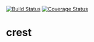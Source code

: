 [![Build Status](https://travis-ci.org/Alpha1202/crest.svg?branch=develop)](https://travis-ci.org/Alpha1202/crest)
[![Coverage Status](https://coveralls.io/repos/github/Alpha1202/crest/badge.svg?branch=backend-setup)](https://coveralls.io/github/Alpha1202/crest?branch=backend-setup)

# crest
